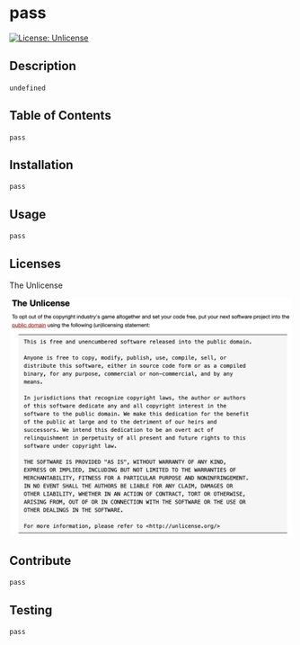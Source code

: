 # pass

   [![License: Unlicense](https://img.shields.io/badge/license-Unlicense-blue.svg)](http://unlicense.org/) 

## Description
    
    undefined

## Table of Contents

    pass
    
## Installation
    
    pass

## Usage

    pass

## Licenses

    

The Unlicense

![The Unlicense Image](assets/UNL.png)

## Contribute

    pass

## Testing

    pass 